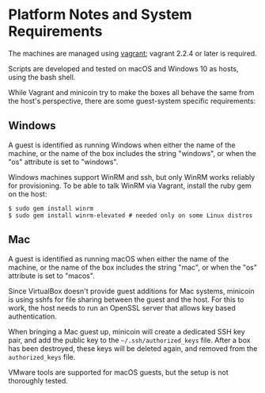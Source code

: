 # Platform Notes and System Requirements

The machines are managed using [vagrant](https://vagrantup.com); vagrant 2.2.4
or later is required.

Scripts are developed and tested on macOS and Windows 10 as hosts, using
the bash shell.

While Vagrant and minicoin try to make the boxes all behave the same from
the host's perspective, there are some guest-system specific requirements:

## Windows

A guest is identified as running Windows when either the name of the machine,
or the name of the box includes the string "windows", or when the "os" attribute
is set to "windows".

Windows machines support WinRM and ssh, but only WinRM works reliably for
provisioning. To be able to talk WinRM via Vagrant, install the ruby gem
on the host:

```
$ sudo gem install winrm
$ sudo gem install winrm-elevated # needed only on some Linux distros
```

## Mac

A guest is identified as running macOS when either the name of the machine,
or the name of the box includes the string "mac", or when the "os" attribute
is set to "macos".

Since VirtualBox doesn't provide guest additions for Mac systems, minicoin is
using sshfs for file sharing between the guest and the host. For this to work,
the host needs to run an OpenSSL server that allows key based authentication.

When bringing a Mac guest up, minicoin will create a dedicated SSH key pair,
and add the public key to the `~/.ssh/authorized_keys` file. After a box has
been destroyed, these keys will be deleted again, and removed from the
`authorized_keys` file.

VMware tools are supported for macOS guests, but the setup is not thoroughly
tested.
